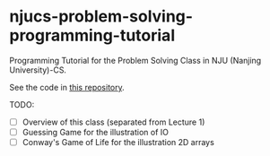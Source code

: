 # njucs-problem-solving-programming-tutorial

Programming Tutorial for the Problem Solving Class in NJU (Nanjing University)-CS.

See the code in [this repository](https://github.com/hengxin/learning-c-cplusplus/tree/master/njucs17-ps-tutorial).

TODO:
- [ ] Overview of this class (separated from Lecture 1)
- [ ] Guessing Game for the illustration of IO
- [ ] Conway's Game of Life for the illustration 2D arrays
